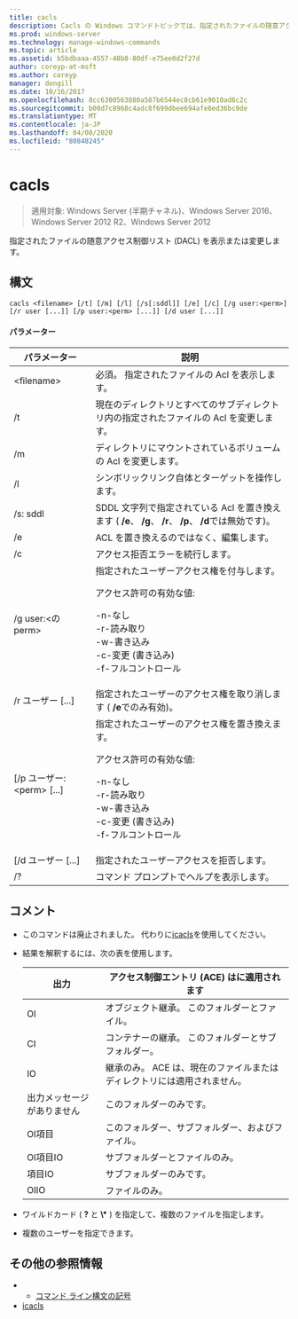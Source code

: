 ```yaml
---
title: cacls
description: Cacls の Windows コマンドトピックでは、指定されたファイルの随意アクセス制御リスト (DACL) を表示または変更します。
ms.prod: windows-server
ms.technology: manage-windows-commands
ms.topic: article
ms.assetid: b5bdbaaa-4557-48b8-80df-e75ee0d2f27d
author: coreyp-at-msft
ms.author: coreyp
manager: dongill
ms.date: 10/16/2017
ms.openlocfilehash: 8cc6300563880a587b6544ec8cb61e9010ad6c2c
ms.sourcegitcommit: b00d7c8968c4adc8f699dbee694afe6ed36bc9de
ms.translationtype: MT
ms.contentlocale: ja-JP
ms.lasthandoff: 04/08/2020
ms.locfileid: "80848245"
---
```

# <a name="cacls"></a>cacls

>適用対象: Windows Server (半期チャネル)、Windows Server 2016、Windows Server 2012 R2、Windows Server 2012

指定されたファイルの随意アクセス制御リスト (DACL) を表示または変更します。  

## <a name="syntax"></a>構文  
```  
cacls <filename> [/t] [/m] [/l] [/s[:sddl]] [/e] [/c] [/g user:<perm>] [/r user [...]] [/p user:<perm> [...]] [/d user [...]]  
```  
#### <a name="parameters"></a>パラメーター  

|        パラメーター        |                                                                                            説明                                                                                             |
|-------------------------|----------------------------------------------------------------------------------------------------------------------------------------------------------------------------------------------------|
|      \<filename\>       |                                                                            必須。 指定されたファイルの Acl を表示します。                                                                             |
|           /t            |                                                          現在のディレクトリとすべてのサブディレクトリ内の指定されたファイルの Acl を変更します。                                                          |
|           /m            |                                                                          ディレクトリにマウントされているボリュームの Acl を変更します。                                                                           |
|           /l            |                                                                        シンボリックリンク自体とターゲットを操作します。                                                                         |
|         /s: sddl         |                                       SDDL 文字列で指定されている Acl を置き換えます ( **/e**、 **/g**、 **/r**、 **/p**、 **/d**では無効です)。                                        |
|           /e            |                                                                                 ACL を置き換えるのではなく、編集します。                                                                                  |
|           /c            |                                                                                 アクセス拒否エラーを続行します。                                                                                  |
|    /g user:\<の perm\>     |   指定されたユーザーアクセス権を付与します。<p>アクセス許可の有効な値:<p>-n-なし<br />-r-読み取り<br />-w-書き込み<br />-c-変更 (書き込み)<br />-f-フルコントロール   |
|      /r ユーザー [...]      |                                                                  指定されたユーザーのアクセス権を取り消します ( **/e**でのみ有効)。                                                                   |
| [/p ユーザー:\<perm\> [...] | 指定されたユーザーのアクセス権を置き換えます。<p>アクセス許可の有効な値:<p>-n-なし<br />-r-読み取り<br />-w-書き込み<br />-c-変更 (書き込み)<br />-f-フルコントロール |
|     [/d ユーザー [...]      |                                                                                    指定されたユーザーアクセスを拒否します。                                                                                     |
|           /?            |                                                                                コマンド プロンプトでヘルプを表示します。                                                                                |

## <a name="remarks"></a>コメント  
- このコマンドは廃止されました。 代わりに[icacls](icacls.md)を使用してください。  
- 結果を解釈するには、次の表を使用します。  


  |      出力       |                アクセス制御エントリ (ACE) はに適用されます                |
  |-------------------|---------------------------------------------------------------------|
  |        OI         |               オブジェクト継承。 このフォルダーとファイル。                |
  |        CI         |           コンテナーの継承。 このフォルダーとサブフォルダー。            |
  |        IO         | 継承のみ。 ACE は、現在のファイルまたはディレクトリには適用されません。 |
  | 出力メッセージがありません |                          このフォルダーのみです。                          |
  |     OI項目      |                 このフォルダー、サブフォルダー、およびファイル。                 |
  |   OI項目IO    |                     サブフォルダーとファイルのみ。                      |
  |     項目IO      |                          サブフォルダーのみです。                           |
  |     OIIO      |                             ファイルのみ。                             |


- ワイルドカード ( **?** と **\\\*** ) を指定して、複数のファイルを指定します。  
- 複数のユーザーを指定できます。  

## <a name="additional-references"></a>その他の参照情報  
-   - [コマンド ライン構文の記号](command-line-syntax-key.md)   
-   [icacls](icacls.md)  
